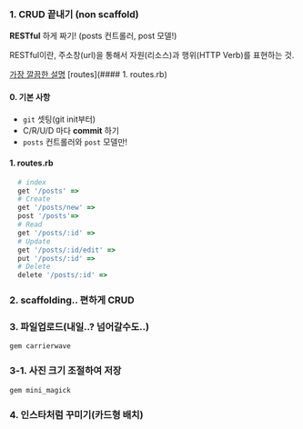 ### 1. CRUD 끝내기 (non scaffold)

**RESTful** 하게 짜기! (posts 컨트롤러, post 모델!)

RESTful이란, 주소창(url)을 통해서 자원(리소스)과 행위(HTTP Verb)를 표현하는 것.

[가장 깔끔한 설명](http://meetup.toast.com/posts/92)
[routes](#### 1. routes.rb)

#### 0. 기본 사항

 - `git` 셋팅(git init부터)
 - C/R/U/D 마다 **commit** 하기
 - `posts` 컨트롤러와 `post` 모델만!

#### 1. routes.rb

```ruby
  # index
  get '/posts' =>
  # Create
  get '/posts/new' =>
  post '/posts'=>
  # Read
  get '/posts/:id' =>
  # Update
  get '/posts/:id/edit' =>
  put '/posts/:id' =>
  # Delete
  delete '/posts/:id' =>
```

### 2. scaffolding.. 편하게 CRUD

### 3. 파일업로드(내일..? 넘어갈수도..)

  `gem carrierwave`

### 3-1. 사진 크기 조절하여 저장

  `gem mini_magick`

### 4. 인스타처럼 꾸미기(카드형 배치)
